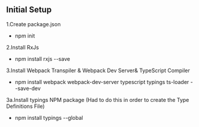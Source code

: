 
## Initial Setup

1.Create package.json
  - npm init
  
2.Install RxJs
  - npm install rxjs --save
  
3.Install Webpack Transpiler & Webpack Dev Server& TypeScript Compiler
 - npm install webpack webpack-dev-server typescript typings ts-loader --save-dev

3a.Install typings NPM package (Had to do this in order to create the Type Definitions File)
  - npm install typings --global
